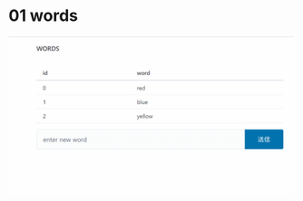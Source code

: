 # 01 words

![](https://raw.githubusercontent.com/inazak/training-mithril/master/01_words/misc/demo01.gif)

